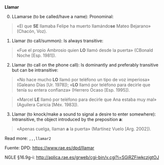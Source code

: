 **Llamar**



0) LLamarse (to be called/have a name): Pronominal:

> «El que **SE** llamaba Felipe ha muerto llamándo**se** Mateo Bejarano» (Chacón, Voz).



1) Llamar (to call/summon): Is always transitive:

> «Fue el propio Ambrosio quien **LO** llamó desde la puerta» (CBonald Noche [Esp. 1981]). 



2) Llamar (to call on the phone call): Is dominantly and preferably transitive but can be intransitive:

> «No hace mucho **LO** llamó por teléfono un tipo de voz imperiosa» (Galeano Días [Ur. 1978]);
> «**LO** llamó por teléfono para decirle que tenía su entera confianza» (Herrero Ocaso [Esp. 1995]).


> «Marcel **LE** llamó por teléfono para decirle que Ana estaba muy mal» (Aguilera Caricia [Méx. 1983]).



3) Llamar (to knock/make a sound to signal a desire to enter somewhere): Intransitive, the object introduced by the preposition **a**:

> «Apenas cuelga, llaman **a** la puerta» (Martínez Vuelo [Arg. 2002]).


Read more: `,,,llamar2`



Fuente: DPD: <https://www.rae.es/dpd/llamar>

NGLE §16.9g-i: <http://aplica.rae.es/grweb/cgi-bin/v.cgi?i=SGiRZFiwkczjgtOJ>
